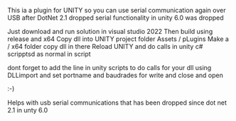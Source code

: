 This ia a plugin for UNITY so you can use serial communication again over USB after DotNet 2.1 dropped serial functionality in unity 6.0 was dropped 

Just download and run solution in visual studio 2022
Then build using release and x64 
Copy dll into UNITY project folder Assets / pLugins Make a / x64 folder copy dll in there 
Reload UNITY and do calls in unity c# scripptsd as normal in script

dont forget to add the line in unity scripts to do calls for your dll using DLLimport and set portname and baudrades for write and close and open

:-)

Helps with usb serial communications that has been dropped since dot net 2.1 in unty 6.0
